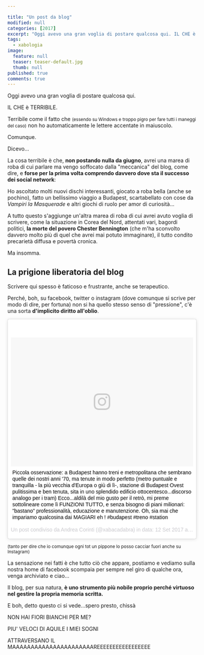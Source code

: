 ```yaml
---

title: "Un post da blog"
modified: null
categories: [2017]
excerpt: "Oggi avevo una gran voglia di postare qualcosa qui. IL CHE è TERRIBILE...."
tags:
  - xabologia
image: 
  feature: null
  teaser: teaser-default.jpg
  thumb: null
published: true
comments: true
---
```


Oggi avevo una gran voglia di postare qualcosa qui.

IL CHE è TERRIBILE.

Terribile come il fatto che <small>(essendo su Windows e troppo pigro per fare tutti i maneggi del caso)</small> non ho automaticamente le lettere accentate in maiuscolo.

Comunque.

Dicevo...

La cosa terribile è che, **non postando nulla da giugno**, avrei una marea di roba di cui parlare ma vengo soffocato dalla "meccanica" del blog, come dire, e **forse per la prima volta comprendo davvero dove sta il successo dei social network**:

Ho ascoltato molti nuovi dischi interessanti, giocato a roba bella (anche se pochino), fatto un bellissimo viaggio a Budapest, scartabellato con cose da _Vampiri la Masquerade_ e altri giochi di ruolo per amor di curiosità...

A tutto questo s'aggiunge un'altra marea di roba di cui avrei avuto voglia di scrivere, come la situazione in Corea del Nord, attentati vari, bagordi politici, **la morte del povero Chester Bennington** (che m'ha sconvolto davvero molto più di quel che avrei mai potuto immaginare), il tutto condito precarietà diffusa e povertà cronica.

Ma insomma.

## La prigione liberatoria del blog

Scrivere qui spesso è faticoso e frustrante, anche se terapeutico.

Perché, boh, su facebook, twitter o instagram (dove comunque si scrive per modo di dire, per fortuna) non si ha quello stesso senso di "pressione", c'è una sorta **d'implicito diritto all'oblio**. 

<blockquote class="instagram-media" data-instgrm-captioned data-instgrm-version="7" style=" background:#FFF; border:0; border-radius:3px; box-shadow:0 0 1px 0 rgba(0,0,0,0.5),0 1px 10px 0 rgba(0,0,0,0.15); margin: 1px; max-width:658px; padding:0; width:99.375%; width:-webkit-calc(100% - 2px); width:calc(100% - 2px);"><div style="padding:8px;"> <div style=" background:#F8F8F8; line-height:0; margin-top:40px; padding:35.23148148148148% 0; text-align:center; width:100%;"> <div style=" background:url(data:image/png;base64,iVBORw0KGgoAAAANSUhEUgAAACwAAAAsCAMAAAApWqozAAAABGdBTUEAALGPC/xhBQAAAAFzUkdCAK7OHOkAAAAMUExURczMzPf399fX1+bm5mzY9AMAAADiSURBVDjLvZXbEsMgCES5/P8/t9FuRVCRmU73JWlzosgSIIZURCjo/ad+EQJJB4Hv8BFt+IDpQoCx1wjOSBFhh2XssxEIYn3ulI/6MNReE07UIWJEv8UEOWDS88LY97kqyTliJKKtuYBbruAyVh5wOHiXmpi5we58Ek028czwyuQdLKPG1Bkb4NnM+VeAnfHqn1k4+GPT6uGQcvu2h2OVuIf/gWUFyy8OWEpdyZSa3aVCqpVoVvzZZ2VTnn2wU8qzVjDDetO90GSy9mVLqtgYSy231MxrY6I2gGqjrTY0L8fxCxfCBbhWrsYYAAAAAElFTkSuQmCC); display:block; height:44px; margin:0 auto -44px; position:relative; top:-22px; width:44px;"></div></div> <p style=" margin:8px 0 0 0; padding:0 4px;"> <a href="https://www.instagram.com/p/BY8AIVjDRH1/" style=" color:#000; font-family:Arial,sans-serif; font-size:14px; font-style:normal; font-weight:normal; line-height:17px; text-decoration:none; word-wrap:break-word;" target="_blank">Piccola osservazione: a Budapest hanno treni e metropolitana che sembrano quelle dei nostri anni &#39;70, ma tenute in modo perfetto (metro puntuale e tranquilla - la più vecchia d&#39;Europa o giù di lì-, stazione di Budapest Ovest pulitissima e ben tenuta, sita in uno splendido edificio ottocentesco...discorso analogo per i tram) Ecco...aldilà del mio gusto per il retrò, mi preme sottolineare come lì FUNZIONI TUTTO, e senza bisogno di piani milionari: &#34;bastano&#34; professionalità, educazione e manutenzione. Oh, sia mai che impariamo qualcosina dai MAGIARI eh ! #budapest #treno #station</a></p> <p style=" color:#c9c8cd; font-family:Arial,sans-serif; font-size:14px; line-height:17px; margin-bottom:0; margin-top:8px; overflow:hidden; padding:8px 0 7px; text-align:center; text-overflow:ellipsis; white-space:nowrap;">Un post condiviso da Andrea Corinti (@xabacadabra) in data: <time style=" font-family:Arial,sans-serif; font-size:14px; line-height:17px;" datetime="2017-09-12T10:25:16+00:00">12 Set 2017 alle ore 03:25 PDT</time></p></div></blockquote>
<script async defer src="//platform.instagram.com/en_US/embeds.js"></script>

<small>(tanto per dire che io comunque ogni tot un pippone lo posso cacciar fuori anche su Instagram)</small>

La sensazione nei fatti è che tutto ciò che appare, postiamo e vediamo sulla nostra home di facebook scompaia per sempre nel giro di qualche ora, venga archiviato e ciao...

Il blog, per sua natura, **è uno strumento più nobile proprio perché virtuoso nel gestire la propria memoria scritta.**

E boh, detto questo ci si vede...spero presto, chissà

NON HAI FIORI BIANCHI PER ME?

PIU' VELOCI DI AQUILE I MIEI SOGNI 

ATTRAVERSANO IL MAAAAAAAAAAAAAAAAAAAAAAREEEEEEEEEEEEEEEEE